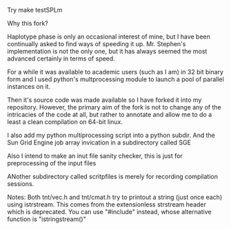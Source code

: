 Try 
make testSPLm


Why this fork?

Haplotype phase is only an occasional interest of mine, but I have been continually asked
to find ways of speeding it up. Mr. Stephen's implementation is not the only one, but it
has always seemed the most advanced certainly in terms of speed.

For a while it was available to academic users (such as I am) in 32 bit binary form
and I used python's multprocessing module to launch a pool of parallel instances on it.

Then it's source code was made available so I have forked it into my repository.
However, the primary aim of the fork is not to change any of the intricacies of the code at all,
but rather to annotate and allow me to do a least a clean compilation on 64-bit linux.

I also add my python multiprocessing script into a python subdir. And the Sun Grid Engine job array
invication in a subdirectory called SGE

Also I intend to make an inut file sanity checker, this is just for preprocessing
of the input files

ANother subdirectory called scritpfiles is merely for recording compilation sessions.

Notes:
Both tnt/vec.h and tnt/cmat.h try to printout a string (just once each) using istrstream. This comes from the extensionless strstream header
which is deprecated. You can use "#include<sstream>" instead, whose alternative function is "istringstream()"
